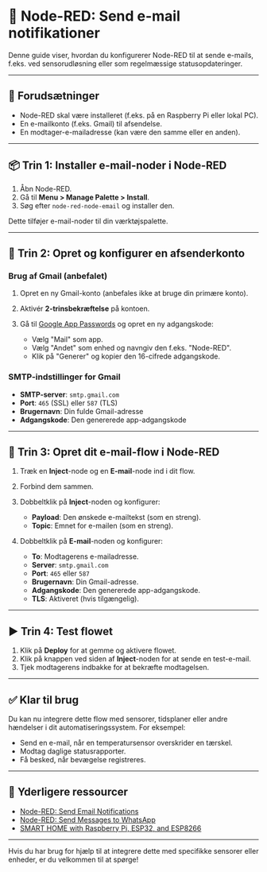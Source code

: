 # 📧 Node-RED: Send e-mail notifikationer

Denne guide viser, hvordan du konfigurerer Node-RED til at sende e-mails, f.eks. ved sensorudløsning eller som regelmæssige statusopdateringer.

---

## 🧰 Forudsætninger

* Node-RED skal være installeret (f.eks. på en Raspberry Pi eller lokal PC).
* En e-mailkonto (f.eks. Gmail) til afsendelse.
* En modtager-e-mailadresse (kan være den samme eller en anden).

---

## 📦 Trin 1: Installer e-mail-noder i Node-RED

1. Åbn Node-RED.
2. Gå til **Menu > Manage Palette > Install**.
3. Søg efter `node-red-node-email` og installer den.

Dette tilføjer e-mail-noder til din værktøjspalette.

---

## 📧 Trin 2: Opret og konfigurer en afsenderkonto

### Brug af Gmail (anbefalet)

1. Opret en ny Gmail-konto (anbefales ikke at bruge din primære konto).
2. Aktivér **2-trinsbekræftelse** på kontoen.
3. Gå til [Google App Passwords](https://myaccount.google.com/security) og opret en ny adgangskode:

   * Vælg "Mail" som app.
   * Vælg "Andet" som enhed og navngiv den f.eks. "Node-RED".
   * Klik på "Generer" og kopier den 16-cifrede adgangskode.

### SMTP-indstillinger for Gmail

* **SMTP-server**: `smtp.gmail.com`
* **Port**: `465` (SSL) eller `587` (TLS)
* **Brugernavn**: Din fulde Gmail-adresse
* **Adgangskode**: Den genererede app-adgangskode

---

## 🔧 Trin 3: Opret dit e-mail-flow i Node-RED

1. Træk en **Inject**-node og en **E-mail**-node ind i dit flow.
2. Forbind dem sammen.
3. Dobbeltklik på **Inject**-noden og konfigurer:

   * **Payload**: Den ønskede e-mailtekst (som en streng).
   * **Topic**: Emnet for e-mailen (som en streng).
4. Dobbeltklik på **E-mail**-noden og konfigurer:

   * **To**: Modtagerens e-mailadresse.
   * **Server**: `smtp.gmail.com`
   * **Port**: `465` eller `587`
   * **Brugernavn**: Din Gmail-adresse.
   * **Adgangskode**: Den genererede app-adgangskode.
   * **TLS**: Aktiveret (hvis tilgængelig).

---

## ▶️ Trin 4: Test flowet

1. Klik på **Deploy** for at gemme og aktivere flowet.
2. Klik på knappen ved siden af **Inject**-noden for at sende en test-e-mail.
3. Tjek modtagerens indbakke for at bekræfte modtagelsen.

---

## ✅ Klar til brug

Du kan nu integrere dette flow med sensorer, tidsplaner eller andre hændelser i dit automatiseringssystem. For eksempel:

* Send en e-mail, når en temperatursensor overskrider en tærskel.
* Modtag daglige statusrapporter.
* Få besked, når bevægelse registreres.

---

## 📘 Yderligere ressourcer

* [Node-RED: Send Email Notifications](https://randomnerdtutorials.com/node-red-send-email-notifications/)
* [Node-RED: Send Messages to WhatsApp](https://randomnerdtutorials.com/node-red-send-messages-whatsapp/)
* [SMART HOME with Raspberry Pi, ESP32, and ESP8266](https://randomnerdtutorials.com/smart-home-ebook/)

---

Hvis du har brug for hjælp til at integrere dette med specifikke sensorer eller enheder, er du velkommen til at spørge!
